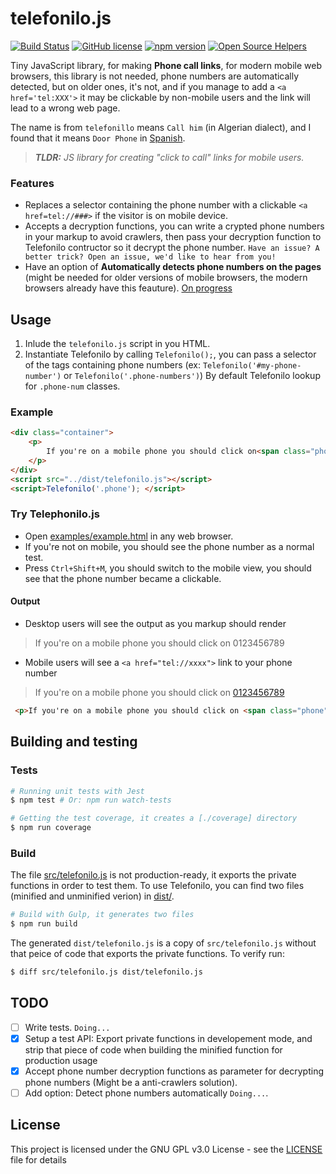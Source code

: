 # telefonilo.js 

[![Build Status](https://travis-ci.org/Fcmam5/telefonilo.js.svg?branch=master)](https://travis-ci.org/Fcmam5/telefonilo.js) [![GitHub license](https://img.shields.io/github/license/Fcmam5/telefonilo.js.svg)](https://github.com/Fcmam5/telefonilo.js/blob/master/LICENSE)
[![npm version](https://badge.fury.io/js/telefonilo.js.png)](https://www.npmjs.com/package/telefonilo.js)
[![Open Source Helpers](https://www.codetriage.com/fcmam5/telefonilo.js/badges/users.svg)](https://www.codetriage.com/fcmam5/telefonilo.js)


Tiny JavaScript library, for making **Phone call links**, for modern mobile web browsers, this library is not needed, phone numbers are automatically detected, but on older ones, it's not, and if you manage to add a `<a href='tel:XXX'>` it may be clickable by non-mobile users and the link will lead to a wrong web page.

The name is from `telefonillo` means `Call him` (in Algerian dialect), and I found that it means `Door Phone` in [Spanish](https://en.wikipedia.org/wiki/Door_phone).

> ***TLDR:** JS library for creating "click to call" links for mobile users.*

### Features

* Replaces a selector containing the phone number with a clickable `<a href=tel://###>` if the visitor is on mobile device.
* Accepts a decryption functions, you can write a crypted phone numbers in your markup to avoid crawlers, then pass your decryption function to Telefonilo contructor so it decrypt the phone number. `Have an issue? A better trick? Open an issue, we'd like to hear from you!`
* Have an option of **Automatically detects phone numbers on the pages** (might be needed for older versions of mobile browsers, the modern browsers already have this feauture). [On progress](#todo)

## Usage

1. Inlude the `telefonilo.js` script in you HTML.
2. Instantiate Telefonilo by calling `Telefonilo();`, you can pass a selector of the tags containing phone numbers (ex: `Telefonilo('#my-phone-number')` or `Telefonilo('.phone-numbers')`) By default Telefonilo lookup for `.phone-num` classes.

### Example

```html
<div class="container">
    <p>
        If you're on a mobile phone you should click on<span class="phone">0123456789</span>
    </p>
</div>
<script src="../dist/telefonilo.js"></script>
<script>Telefonilo('.phone'); </script>
```

### Try Telephonilo.js

* Open [examples/example.html](https://fcmam5.github.io/telefonilo.js/examples/example.html) in any web browser.
* If you're not on mobile, you should see the phone number as a normal test.
* Press `Ctrl+Shift+M`, you should switch to the mobile view, you should see that the phone number became a clickable.

#### Output
* Desktop users will see the output as you markup should render
>  <p>If you're on a mobile phone you should click on <span class="phone">0123456789</span></p>

* Mobile users will see a `<a href="tel://xxxx">` link to your phone number
>  <p>If you're on a mobile phone you should click on <span class="phone"><a href="tel://0123456789">0123456789</a></span></p>
 
 ```html
  <p>If you're on a mobile phone you should click on <span class="phone"><a href="tel://0123456789">0123456789</a></span></p> 
  ```

## Building and testing

### Tests

```bash
# Running unit tests with Jest
$ npm test # Or: npm run watch-tests

# Getting the test coverage, it creates a [./coverage] directory
$ npm run coverage
```

### Build

The file [src/telefonilo.js](./src/telefonilo.js) is not production-ready, it exports the private functions in order to test them. To use Telefonilo, you can find two files (minified and unminified verion) in [dist/](./dist/). 

```bash
# Build with Gulp, it generates two files
$ npm run build
```

The generated `dist/telefonilo.js` is a copy of `src/telefonilo.js` without that peice of code that exports the private functions. To verify run:

```bash
$ diff src/telefonilo.js dist/telefonilo.js
```

## TODO

- [ ] Write tests. `Doing...`
- [x] Setup a test API: Export private functions in developement mode, and strip that piece of code when building the minified function for  production usage
- [x] Accept phone number decryption functions as parameter for decrypting phone numbers (Might be a anti-crawlers solution).
- [ ] Add option: Detect phone numbers automatically `Doing...`.

## License

This project is licensed under the GNU GPL v3.0 License - see the [LICENSE](./LICENSE) file for details

